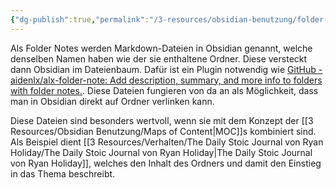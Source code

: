 ```yaml
---
{"dg-publish":true,"permalink":"/3-resources/obsidian-benutzung/folder-notes/","created":"2024-04-14T12:30:07.345+02:00","updated":"2024-04-14T13:04:52.977+02:00"}
---
```



Als Folder Notes werden Markdown-Dateien in Obsidian genannt, welche denselben Namen haben wie der sie enthaltene Ordner. Diese versteckt dann Obsidian im Dateienbaum. Dafür ist ein Plugin notwendig wie [GitHub - aidenlx/alx-folder-note: Add description, summary, and more info to folders with folder notes.](https://github.com/aidenlx/alx-folder-note). Diese Dateien fungieren von da an als Möglichkeit, dass man in Obsidian direkt auf Ordner verlinken kann.

Diese Dateien sind besonders wertvoll, wenn sie mit dem Konzept der [[3 Resources/Obsidian Benutzung/Maps of Content\|MOC]]s kombiniert sind. Als Beispiel dient [[3 Resources/Verhalten/The Daily Stoic Journal von Ryan Holiday/The Daily Stoic Journal von Ryan Holiday\|The Daily Stoic Journal von Ryan Holiday]], welches den Inhalt des Ordners und damit den Einstieg in das Thema beschreibt.
